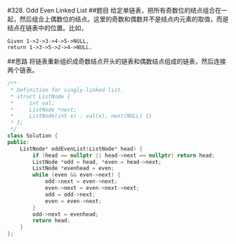 #328. Odd Even Linked List
##题目
给定单链表，把所有奇数位的结点组合在一起，然后组合上偶数位的结点。这里的奇数和偶数并不是结点内元素的取值，而是结点在链表中的位置。比如，
```
Given 1->2->3->4->5->NULL,
return 1->3->5->2->4->NULL.
```

##思路
将链表重新组织成奇数结点开头的链表和偶数结点组成的链表，然后连接两个链表。

```C++
/**
 * Definition for singly-linked list.
 * struct ListNode {
 *     int val;
 *     ListNode *next;
 *     ListNode(int x) : val(x), next(NULL) {}
 * };
 */
class Solution {
public:
    ListNode* oddEvenList(ListNode* head) {
        if (head == nullptr || head->next == nullptr) return head;
        ListNode *odd = head, *even = head->next;
        ListNode *evenhead = even;
        while (even && even->next) {
            odd->next = even->next;
            even->next = even->next->next;
            odd = odd->next;
            even = even->next;
        }
        odd->next = evenhead;
        return head;
    }
};
```
